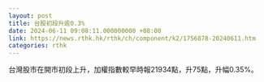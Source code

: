 ```yaml
---
layout: post
title: 台股初段升逾0.3%
date: 2024-06-11 09:08:11.000000000 +08:00
link: https://news.rthk.hk/rthk/ch/component/k2/1756878-20240611.htm
categories: rthk
---
```


台灣股市在開市初段上升，加權指數較早時報21934點，升75點，升幅0.35%。
